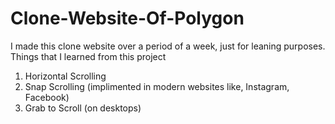 # Clone-Website-Of-Polygon
I made this clone website over a period of a week, just for leaning purposes.
Things that I learned from this project
1. Horizontal Scrolling
2. Snap Scrolling (implimented in modern websites like, Instagram, Facebook)
3. Grab to Scroll (on desktops)
